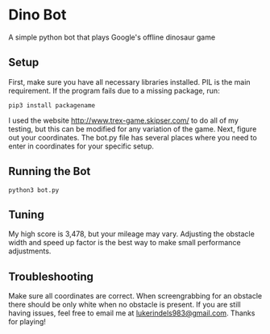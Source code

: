 # Dino Bot

A simple python bot that plays Google's offline dinosaur game

## Setup

First, make sure you have all necessary libraries installed. 
PIL is the main requirement. If the program fails due to a missing 
package, run:
```
pip3 install packagename
```
I used the website http://www.trex-game.skipser.com/ to do all of 
my testing, but this can be modified for any variation of the game. 
Next, figure out your coordinates. The bot.py file has several places 
where you need to enter in coordinates for your specific setup. 

## Running the Bot

```
python3 bot.py
```

## Tuning

My high score is 3,478, but your
mileage may vary. Adjusting the obstacle width and speed up factor is 
the best way to make small performance adjustments.

## Troubleshooting

Make sure all coordinates are correct. When screengrabbing for an obstacle
there should be only white when no obstacle is present. If you are still 
having issues, feel free to email me at lukerindels983@gmail.com. Thanks 
for playing!
